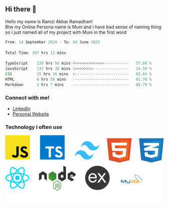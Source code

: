 ## Hi there 👋
Hello my name is Ramzi Akbar Ramadhan!\
Btw my Online Persona name is Muni and i have bad sense of naming thing so i just named all of my project with Muni in the first word
<!--START_SECTION:Muni-->

```Javascript
From: 14 September 2024 - To: 04 June 2025

Total Time: 397 hrs 12 mins

TypeScript    226 hrs 56 mins >>>>>>>>>>>>>>-----------   57.09 %
JavaScript    137 hrs 30 mins >>>>>>>>>----------------   34.59 %
CSS           15 hrs 16 mins  >------------------------   03.84 %
HTML          6 hrs 59 mins   -------------------------   01.76 %
Markdown      3 hrs 7 mins    -------------------------   00.79 %
```

<!--END_SECTION:Muni-->
### Connect with me!
* [LinkedIn](https://www.linkedin.com/in/ramzi-akbar-ramadhan-b8b05a243/)
* [Personal Website](https://www.muniporto.my.id/)
### Technology i often use
![Technology List](assets/techlist.png)
